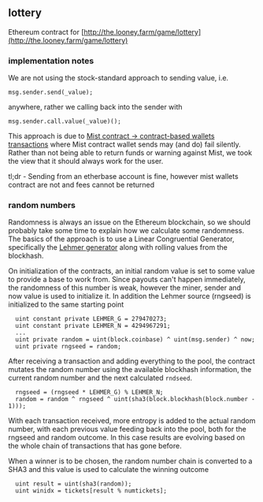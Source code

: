 ## lottery

Ethereum contract for [http://the.looney.farm/game/lottery](http://the.looney.farm/game/lottery)

### implementation notes

We are not using the stock-standard approach to sending value, i.e.

```
msg.sender.send(_value);
```

anywhere, rather we calling back into the sender with

```
msg.sender.call.value(_value)();
```

This approach is due to [Mist contract -> contract-based wallets transactions](https://github.com/ethereum/mist/issues/135) where Mist contract wallet sends may (and do) fail silently. Rather than not being able to return funds or warning against Mist, we took the view that it should always work for the user.

tl;dr - Sending from an etherbase account is fine, however mist wallets contract are not and fees cannot be returned


### random numbers

Randomness is always an issue on the Ethereum blockchain, so we should probably take some time to explain how we calculate some randomness. The basics of the approach is to use a Linear Congruential Generator, specifically the [Lehmer generator](https://en.wikipedia.org/wiki/Lehmer_random_number_generator) along with rolling values from the blockhash.

On initialization of the contracts, an initial random value is set to some value to provide a base to work from. Since payouts can't happen immediately, the randomness of this number is weak, however the miner, sender and now value is used to initialize it. In addition the Lehmer source (rngseed) is initialized to the same starting point

```
  uint constant private LEHMER_G = 279470273;
  uint constant private LEHMER_N = 4294967291;
  ...
  uint private random = uint(block.coinbase) ^ uint(msg.sender) ^ now;
  uint private rngseed = random;
```

After receiving a transaction and adding everything to the pool, the contract mutates the random number using the available blockhash information, the current random number and the next calculated `rndseed`.

```
  rngseed = (rngseed * LEHMER_G) % LEHMER_N;
  random = random ^ rngseed ^ uint(sha3(block.blockhash(block.number - 1)));
```

With each transaction received, more entropy is added to the actual random number, with each previous value feeding back into the pool, both for the rngseed and random outcome. In this case results are evolving based on the whole chain of transactions that has gone before.

When a winner is to be chosen, the random number chain is converted to a SHA3 and this value is used to calculate the winning outcome

```
  uint result = uint(sha3(random));
  uint winidx = tickets[result % numtickets];
```
